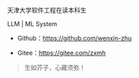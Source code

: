天津大学软件工程在读本科生

LLM | ML System

- Github：<https://github.com/wenxin-zhu>

- Gitee：<https://gitee.com/zxmh>

> 生如芥子，心藏须弥！
